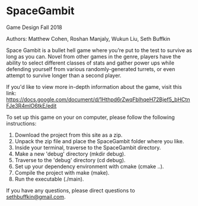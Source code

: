 # SpaceGambit

Game Design Fall 2018

Authors: Matthew Cohen, Roshan Manjaly, Wukun Liu, Seth Buffkin


Space Gambit is a bullet hell game where you’re put to the test to survive as long as you can. Novel from other games in the genre, players have the ability to select different classes of stats and gather power ups while defending yourself from various randomly-generated turrets, or even attempt to survive longer than a second player.

If you'd like to view more in-depth information about the game, visit this link: https://docs.google.com/document/d/1Hthpd6rZwqFblhqeH72Bjef5_bHCtnFJe3R4mlO6tkE/edit

To set up this game on your on computer, please follow the following instructions:

1. Download the project from this site as a zip.
2. Unpack the zip file and place the SpaceGambit folder where you like.
3. Inside your terminal, traverse to the SpaceGambit directory.
4. Make a new 'debug' directory (mkdir debug).
5. Traverse to the 'debug' directory (cd debug).
6. Set up your dependency environment with cmake (cmake ..).
7. Compile the project with make (make).
8. Run the executable (./main).

If you have any questions, please direct questions to sethbuffkin@gmail.com.
